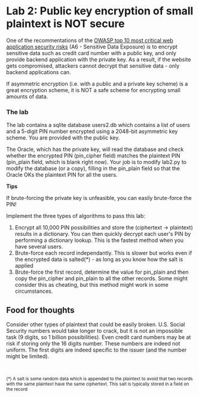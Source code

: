 # Lab 2: Public key encryption of small plaintext is NOT secure

One of the recommentations of the [OWASP top 10 most critical web application security risks](http://owasptop10.googlecode.com/files/OWASP%20Top%2010%20-%202013.pdf) (A6 - Sensitive Data Exposure) is to encrypt sensitive data such as credit card number with a public key, and only provide backend application with the private key. As a result, if the website gets compromised, attackers cannot decrypt that sensitive data - only backend applications can.

If asymmetric encryption (i.e. with a public and a private key scheme) is a great encryption scheme, it is NOT a safe scheme for encrypting small amounts of data.

### The lab

The lab contains a sqlite database users2.db which contains a list of users and a 5-digit PIN number encrypted using a 2048-bit asymmetric key scheme. You are provided with the public key.

The Oracle, which has the private key, will read the database and check whether the encrypted PIN (pin_cipher field) matches the plaintext PIN (pin_plain field, which is blank right now). Your job is to modify lab2.py to modify the database (or a copy), filling in the pin_plain field so that the Oracle OKs the plaintext PIN for all the users.

**Tips**

If brute-forcing the private key is unfeasible, you can easily brute-force the PIN!

Implement the three types of algorithms to pass this lab:

1. Encrypt all 10,000 PIN possibilities and store the (ciphertext -> plaintext) results in a dictionary. You can then quickly decrypt each user's PIN by performing a dictionary lookup. This is the fastest method when you have several users.
2. Brute-force each record independantly. This is slower but works even if the encrypted data is salted(*) - as long as you know how the salt is applied
3. Brute-force the first record, determine the value for pin_plain and then copy the pin_cipher and pin_plain to all the other records. Some might consider this as cheating, but this method might work in some circumstances.

## Food for thoughts

Consider other types of plaintext that could be easily broken. U.S. Social Security numbers would take longer to crack, but it is not an impossible task (9 digits, so 1 billion possibilities). Even credit card numbers may be at risk if storing only the 16 digits number. These numbers are indeed not uniform. The first digits are indeed specific to the issuer (and the number might be limited).

<br>

<sup>(*) A salt is some random data which is appended to the plaintext to avoid that two records with the same plaintext have the same ciphertext. This salt is typically stored in a field on the record</sup>

